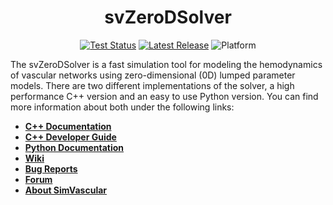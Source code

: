 
<div align="center">
<h1>svZeroDSolver</h1>

[![Test Status](https://github.com/richterjakob/svZeroDSolver/actions/workflows/test.yml/badge.svg)](https://github.com/richterjakob/svZeroDSolver/actions)
[![Latest Release](https://img.shields.io/github/v/release/richterjakob/svZeroDSolver?label=latest)](https://github.com/richterjakob/svZeroDSolver/releases/latest)
![Platform](https://img.shields.io/badge/platform-macOS%20|%20Ubuntu-blue)

</div>

The svZeroDSolver is a fast simulation tool for modeling the hemodynamics of
vascular networks using zero-dimensional (0D) lumped parameter models. There
are two different implementations of the solver, a high performance C++
version and an easy to use Python version. You can find more information about
both under the following links:

* [**C++ Documentation**](https://richterjakob.github.io/svZeroDSolver/cpp)
* [**C++ Developer Guide**](https://richterjakob.github.io/svZeroDSolver/cpp/md_developer_guide.html)
* [**Python Documentation**](https://richterjakob.github.io/svZeroDSolver/python)
* [**Wiki**](https://github.com/richterjakob/svZeroDSolver/wiki)
* [**Bug Reports**](https://github.com/SimVascular/svZeroDSolver/issues)
* [**Forum**](https://github.com/SimVascular/svZeroDSolver/discussions)
* [**About SimVascular**](https://simvascular.github.io)
